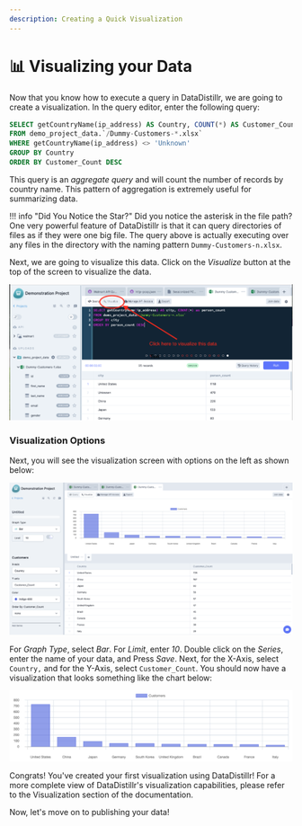 ```yaml
---
description: Creating a Quick Visualization
---
```


# 📊 Visualizing your Data

Now that you know how to execute a query in DataDistillr, we are going to create a visualization.  In the query editor, enter the following query:

```sql
SELECT getCountryName(ip_address) AS Country, COUNT(*) AS Customer_Count
FROM demo_project_data.`/Dummy-Customers-*.xlsx`
WHERE getCountryName(ip_address) <> 'Unknown'
GROUP BY Country
ORDER BY Customer_Count DESC
```

This query is an _aggregate query_ and will count the number of records by country name.  This pattern of aggregation is extremely useful for summarizing data.

!!! info "Did You Notice the Star?"
    Did you notice the asterisk in the file path?  One very powerful feature of DataDistillr is that it can query directories of files as if they were one big file.  The query above is actually executing over any files in the directory with the naming pattern `Dummy-Customers-n.xlsx`.


Next, we are going to visualize this data.  Click on the _Visualize_ button at the top of the screen to visualize the data.

![Visualization Button](<../img/Screen Shot 2021-11-16 at 10.56.38 PM.png>)

### __Visualization Options__

Next, you will see the visualization screen with options on the left as shown below:

![Visualization Screen](<../img/Screen Shot 2021-11-23 at 9.25.36 AM.png>)

For _Graph Type_, select _Bar_. For _Limit_, enter _10_.  Double click on the _Series_, enter the name of your data, and Press _Save_.  Next, for the X-Axis, select `Country,` and for the Y-Axis, select `Customer_Count`.  You should now have a visualization that looks something like the chart below:

![Customers by Country](<../img/Screen Shot 2021-11-23 at 9.27.46 AM.png>)

Congrats!  You've created your first visualization using DataDistillr!  For a more complete view of DataDistillr's visualization capabilities, please refer to the Visualization section of the documentation.&#x20;

Now, let's move on to publishing your data!